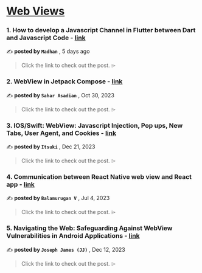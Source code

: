 
<h1><a href=https://medium.com/tag/webview/recommended target="_blank" rel="noopener noreferrer">Web Views</a></h1>
<h3>1. How to develop a Javascript Channel in Flutter between Dart and Javascript Code - <a href=https://medium.com/@madhanrkv10/how-to-develop-a-javascript-channel-in-flutter-between-dart-and-javascript-code-7d545bcd73f7?source=tag_recommended_feed---------0-84----------webview----------b6ec9672_ca0d_4f48_a070_35f36b0a70d7------- target="_blank" rel="noopener noreferrer">link</a></h3>

✍️ **posted by `Madhan`** <date> , 5 days ago</date>

<blockquote>Click the link to check out the post. ⌲</blockquote>

<h3>2. WebView in Jetpack Compose - <a href=https://medium.com/@sahar.asadian90/webview-in-jetpack-compose-71f237873c2e?source=tag_recommended_feed---------1-85----------webview----------b6ec9672_ca0d_4f48_a070_35f36b0a70d7------- target="_blank" rel="noopener noreferrer">link</a></h3>

✍️ **posted by `Sahar Asadian`** <date> , Oct 30, 2023</date>

<blockquote>Click the link to check out the post. ⌲</blockquote>

<h3>3. IOS/Swift: WebView: Javascript Injection, Pop ups, New Tabs, User Agent, and Cookies - <a href=https://medium.com/@2018.itsuki/ios-swift-webview-javascript-injection-pop-ups-new-tabs-user-agent-and-cookies-1e46d04262b0?source=tag_recommended_feed---------2-84----------webview----------b6ec9672_ca0d_4f48_a070_35f36b0a70d7------- target="_blank" rel="noopener noreferrer">link</a></h3>

✍️ **posted by `Itsuki`** <date> , Dec 21, 2023</date>

<blockquote>Click the link to check out the post. ⌲</blockquote>

<h3>4. Communication between React Native web view and React app - <a href=https://medium.com/@svbala99/communication-between-react-native-web-view-and-react-app-c0fb0af7e5a6?source=tag_recommended_feed---------3-85----------webview----------b6ec9672_ca0d_4f48_a070_35f36b0a70d7------- target="_blank" rel="noopener noreferrer">link</a></h3>

✍️ **posted by `Balamurugan V`** <date> , Jul 4, 2023</date>

<blockquote>Click the link to check out the post. ⌲</blockquote>

<h3>5. Navigating the Web: Safeguarding Against WebView Vulnerabilities in Android Applications - <a href=https://medium.com/@iamjosephmj/navigating-the-web-safeguarding-against-webview-vulnerabilities-in-android-applications-eb4739cd7959?source=tag_recommended_feed---------4-84----------webview----------b6ec9672_ca0d_4f48_a070_35f36b0a70d7------- target="_blank" rel="noopener noreferrer">link</a></h3>

✍️ **posted by `Joseph James (JJ)`** <date> , Dec 12, 2023</date>

<blockquote>Click the link to check out the post. ⌲</blockquote>

